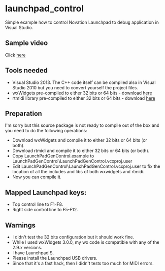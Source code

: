 # launchpad_control

Simple example how to control Novation Launchpad to debug application in Visual Studio.

## Sample video

Click [here](<http://www.youtube.com/watch?v=LOyNUGS4RC8>)

## Tools needed

- Visual Studio 2013. The C++ code itself can be compiled also in Visual Studio 2010 but you need to convert yourself the project files.
- wxWidgets pre-compiled to either 32 bits or 64 bits - download [here](<http://www.wxwidgets.org/>)
- rtmidi library pre-compiled to either 32 bits or 64 bits - download [here](<http://www.music.mcgill.ca/~gary/rtmidi/>)

## Preparation

I'm sorry but this source package is not ready to compile out of the box and you need to do the following operations:

- Download wxWidgets and compile it to either 32 bits or 64 bits (or both).
- Download rtmidi and compile it to either 32 bits or 64 bits (or both).
- Copy LaunchPadGenControl.example to LaunchPadGenControl\LaunchPadGenControl.vcxproj.user
- Edit LaunchPadGenControl\LaunchPadGenControl.vcxproj.user to fix the location of all the includes and libs of both wxwidgets and rtmidi.
- Now you can compile it.

## Mapped Launchpad keys:

- Top control line to F1-F8.
- Right side control line to F5-F12.

## Warnings

- I didn't test the 32 bits configuration but it should work fine.
- While I used wxWidgets 3.0.0, my wx code is compatible with any of the 2.9.x versions.
- I have Launchpad S.
- Please install the Launchpad USB drivers.
- Since that it's a fast hack, then I didn't tests too much for MIDI errors.

